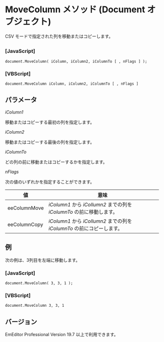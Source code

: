 # MoveColumn メソッド (Document オブジェクト)

CSV モードで指定された列を移動またはコピーします。

## 

### \[JavaScript\]

```
document.MoveColumn( iColumn, iColumn2, iColumnTo [ , nFlags ] );
```

### \[VBScript\]

```
document.MoveColumn iColumn, iColumn2, iColumnTo [ , nFlags ]
```

## パラメータ

_iColumn1_

移動またはコピーする最初の列を指定します。

_iColumn2_

移動またはコピーする最後の列を指定します。

_iColumnTo_

どの列の前に移動またはコピーするかを指定します。

_nFlags_

次の値のいずれかを指定することができます。

| 値 | 意味 |
| --- | --- |
| eeColumnMove | _iColumn1_ から _iCollumn2_ までの列を _iColumnTo_ の前に移動します。 |
| eeColumnCopy | _iColumn1_ から _iCollumn2_ までの列を _iColumnTo_ の前にコピーします。 |

## 例

次の例は、3列目を左端に移動します。

### \[JavaScript\]

```
document.MoveColumn( 3, 3, 1 );
```

### \[VBScript\]

```
document.MoveColumn 3, 3, 1
```

## バージョン

EmEditor Professional Version 19.7 以上で利用できます。

